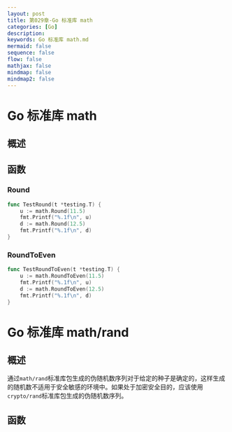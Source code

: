 ```yaml
---
layout: post
title: 第029章-Go 标准库 math
categories: [Go]
description: 
keywords: Go 标准库 math.md
mermaid: false
sequence: false
flow: false
mathjax: false
mindmap: false
mindmap2: false
---
```

# Go 标准库 math

## 概述

## 函数

### Round

```go
func TestRound(t *testing.T) {
    u := math.Round(11.5)
    fmt.Printf("%.1f\n", u)
    d := math.Round(12.5)
    fmt.Printf("%.1f\n", d)
}
```



### RoundToEven

```go
func TestRoundToEven(t *testing.T) {
    u := math.RoundToEven(11.5)
    fmt.Printf("%.1f\n", u)
    d := math.RoundToEven(12.5)
    fmt.Printf("%.1f\n", d)
}
```



# Go 标准库 math/rand

## 概述

通过`math/rand`标准库包生成的伪随机数序列对于给定的种子是确定的，这样生成的随机数不适用于安全敏感的环境中。如果处于加密安全目的，应该使用`crypto/rand`标准库包生成的伪随机数序列。



## 函数